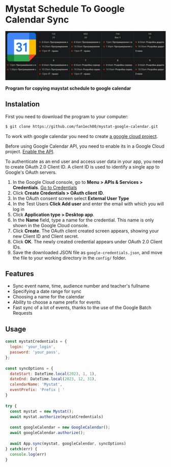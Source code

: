 # Mystat Schedule To Google Calendar Sync

![](./readme_data/photo.png)

**Program for copying maystat schedule to google calendar**
 
## Instalation

First you need to download the program to your computer:

```bash
$ git clone https://github.com/fan1ech00/mystat-google-calendar.git
```

To work with google calendar you need to create [a google cloud project](https://developers.google.com/workspace/guides/create-project).

Before using Google Calendar API, you need to enable its in a Google Cloud project. [Enable the API](https://console.cloud.google.com/flows/enableapi?apiid=calendar-json.googleapis.com).

To authenticate as an end user and access user data in your app, you need to create OAuth 2.0 Client ID. A client ID is used to identify a single app to Google's OAuth servers. 

1. In the Google Cloud console, go to **Menu > APIs & Services > Credentials**. [Go to Credentials](https://console.cloud.google.com/apis/credentials)
2. Click **Create Credentials > OAuth client ID**.
3. In the OAuth consent screen select **External User Type**
4. In the Test Users **Click Add user** and enter the email with which you will log in
5. Click **Application type > Desktop app**.
6. In the **Name** field, type a name for the credential. This name is only shown in the Google Cloud console.
7. Click **Create**. The OAuth client created screen appears, showing your new Client ID and Client secret.
8. Click **OK**. The newly created credential appears under OAuth 2.0 Client IDs.
9. Save the downloaded JSON file as `google-credentials.json`, and move the file to your working directory in the `config/` folder.

## Features

- Sync event name, time, audience number and teacher's fullname
- Specifying a date range for sync
- Choosing a name for the calendar
- Ability to choose a name prefix for events
- Fast sync of a lot of events, thanks to the use of the Google Batch Requests

## Usage

```js
const mystatCredentials = {
  login: 'your_login',
  password: 'your_pass',
};

const syncOptions = {
  dateStart: DateTime.local(2023, 1, 1),
  dateEnd: DateTime.local(2023, 12, 31),
  calendarName: 'Mystat',
  eventPrefix: 'Prefix | '
}

try {
  const mystat = new Mystat();
  await mystat.authorize(mystatCredentials)

  const googleCalendar = new GoogleCalendar();
  await googleCalendar.authorize();

  await App.sync(mystat, googleCalendar, syncOptions)
} catch(err) {
  console.log(err)
}
```

